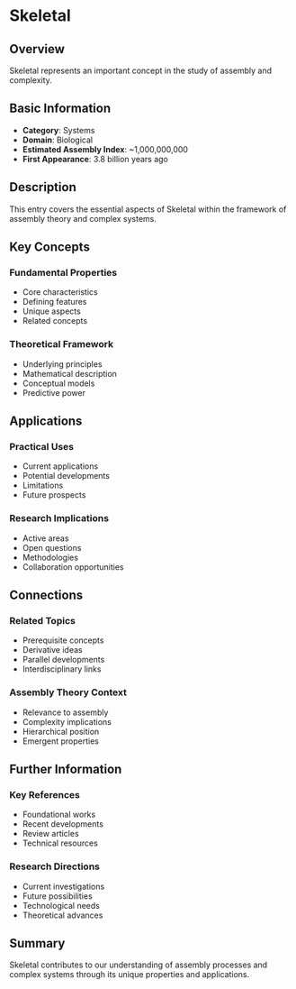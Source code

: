 # Skeletal

## Overview

Skeletal represents an important concept in the study of assembly and complexity.

## Basic Information

- **Category**: Systems
- **Domain**: Biological
- **Estimated Assembly Index**: ~1,000,000,000
- **First Appearance**: 3.8 billion years ago

## Description

This entry covers the essential aspects of Skeletal within the framework of assembly theory and complex systems.

## Key Concepts

### Fundamental Properties
- Core characteristics
- Defining features
- Unique aspects
- Related concepts

### Theoretical Framework
- Underlying principles
- Mathematical description
- Conceptual models
- Predictive power

## Applications

### Practical Uses
- Current applications
- Potential developments
- Limitations
- Future prospects

### Research Implications
- Active areas
- Open questions
- Methodologies
- Collaboration opportunities

## Connections

### Related Topics
- Prerequisite concepts
- Derivative ideas
- Parallel developments
- Interdisciplinary links

### Assembly Theory Context
- Relevance to assembly
- Complexity implications
- Hierarchical position
- Emergent properties

## Further Information

### Key References
- Foundational works
- Recent developments
- Review articles
- Technical resources

### Research Directions
- Current investigations
- Future possibilities
- Technological needs
- Theoretical advances

## Summary

Skeletal contributes to our understanding of assembly processes and complex systems through its unique properties and applications.
